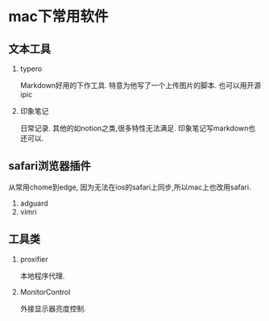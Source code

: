 # mac下常用软件
## 文本工具
1. typero
   
   Markdown好用的下作工具. 特意为他写了一个上传图片的脚本. 也可以用开源ipic
2. 印象笔记
   
   日常记录. 其他的如notion之类,很多特性无法满足.  印象笔记写markdown也还可以.
## safari浏览器插件
   从常用chome到edge, 因为无法在ios的safari上同步,所以mac上也改用safari.
1. adguard
2. vimri

## 工具类
1. proxifier

   本地程序代理.
2. MonitorControl

   外接显示器亮度控制.

